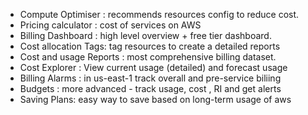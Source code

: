 - Compute Optimiser : recommends resources config to reduce cost.
- Pricing calculator : cost of services on AWS
- Billing Dashboard : high level overview + free tier dashboard.
- Cost allocation Tags: tag resources to create a detailed reports
- Cost and usage Reports :  most comprehensive billing dataset.
- Cost Explorer :  View current usage (detailed) and forecast usage
- Billing Alarms : in us-east-1 track overall and pre-service biliing
- Budgets : more advanced - track usage, cost , RI and get alerts
- Saving Plans: easy way to save based on long-term usage of aws

